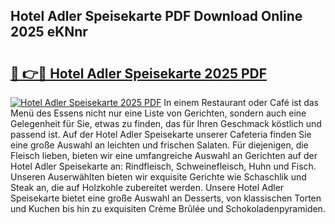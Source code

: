 ## Hotel Adler Speisekarte PDF Download Online 2025 eKNnr

# <h2><a href="http://gc6s9eo.nevu.top/?p=Hotel+Adler+Speisekarte">🔗 👉🔴 Hotel Adler Speisekarte 2025 PDF</a></h2>

[![Hotel Adler Speisekarte 2025 PDF](https://i.imgur.com/dBaPXMq.png)](http://gc6s9eo.nevu.top/?p=Hotel+Adler+Speisekarte)
In einem Restaurant oder Café ist das Menü des Essens nicht nur eine Liste von Gerichten, sondern auch eine Gelegenheit für Sie, etwas zu finden, das für Ihren Geschmack köstlich und passend ist. Auf der Hotel Adler Speisekarte unserer Cafeteria finden Sie eine große Auswahl an leichten und frischen Salaten. Für diejenigen, die Fleisch lieben, bieten wir eine umfangreiche Auswahl an Gerichten auf der Hotel Adler Speisekarte an: Rindfleisch, Schweinefleisch, Huhn und Fisch. Unseren Auserwählten bieten wir exquisite Gerichte wie Schaschlik und Steak an, die auf Holzkohle zubereitet werden. Unsere Hotel Adler Speisekarte bietet eine große Auswahl an Desserts, von klassischen Torten und Kuchen bis hin zu exquisiten Crème Brûlée und Schokoladenpyramiden.
